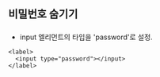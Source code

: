 ## 비밀번호 숨기기

> ###
- input 엘리먼트의 타입을 'password'로 설정.

```
<label>
  <input type="password"></input>
</label>
```
